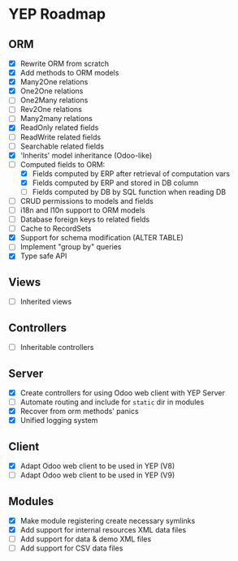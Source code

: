 YEP Roadmap
===========

ORM
---
- [X] Rewrite ORM from scratch
- [X] Add methods to ORM models
- [X] Many2One relations
- [X] One2One relations
- [ ] One2Many relations
- [ ] Rev2One relations
- [ ] Many2many relations
- [X] ReadOnly related fields
- [ ] ReadWrite related fields
- [ ] Searchable related fields
- [X] 'Inherits' model inheritance (Odoo-like)
- [ ] Computed fields to ORM:
    - [X] Fields computed by ERP after retrieval of computation vars
    - [X] Fields computed by ERP and stored in DB column
    - [ ] Fields computed by DB by SQL function when reading DB
- [ ] CRUD permissions to models and fields
- [ ] i18n and l10n support to ORM models
- [ ] Database foreign keys to related fields
- [ ] Cache to RecordSets
- [X] Support for schema modification (ALTER TABLE)
- [ ] Implement "group by" queries
- [X] Type safe API

Views
-----
- [ ] Inherited views

Controllers
-----------
- [ ] Inheritable controllers

Server
------
- [X] Create controllers for using Odoo web client with YEP Server
- [ ] Automate routing and include for `static` dir in modules
- [X] Recover from orm methods' panics
- [X] Unified logging system

Client
------
- [X] Adapt Odoo web client to be used in YEP (V8)
- [ ] Adapt Odoo web client to be used in YEP (V9)

Modules
-------
- [X] Make module registering create necessary symlinks
- [X] Add support for internal resources XML data files
- [ ] Add support for data & demo XML files
- [ ] Add support for CSV data files
